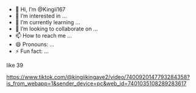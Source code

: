 - 👋 Hi, I’m @Kingii167
- 👀 I’m interested in ...
- 🌱 I’m currently learning ...
- 💞️ I’m looking to collaborate on ...
- 📫 How to reach me ...
- 😄 Pronouns: ...
- ⚡ Fun fact: ...

<!---
Kingii167/Kingii167 is a ✨ special ✨ repository because its `README.md` (this file) appears on your GitHub profile.
You can click the Preview link to take a look at your changes.
--->like 39
https://www.tiktok.com/@kingiikingave2/video/7400920147793284358?is_from_webapp=1&sender_device=pc&web_id=7401035108289283617
